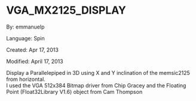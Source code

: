 # VGA_MX2125_DISPLAY

By: emmanuelp

Language: Spin

Created: Apr 17, 2013

Modified: April 17, 2013

Display a Parallelepiped in 3D using X and Y inclination of the memsic2125 from horizontal.  
I used the VGA 512x384 Bitmap driver from Chip Gracey and the Floating Point (Float32Library V1.6) object from Cam Thompson
